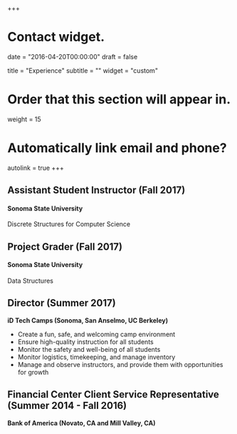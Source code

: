 +++
# Contact widget.

date = "2016-04-20T00:00:00"
draft = false

title = "Experience"
subtitle = ""
widget = "custom"

# Order that this section will appear in.
weight = 15

# Automatically link email and phone?
autolink = true
+++

## Assistant Student Instructor (Fall 2017)  
#### Sonoma State University  
Discrete Structures for Computer Science  

## Project Grader (Fall 2017)
#### Sonoma State University  
Data Structures

## Director (Summer 2017)
**iD Tech Camps (Sonoma, San Anselmo, UC Berkeley)**

- Create a fun, safe, and welcoming camp environment
- Ensure high-quality instruction for all students
- Monitor the safety and well-being of all students
- Monitor logistics, timekeeping, and manage inventory
- Manage and observe instructors, and provide them with opportunities for growth

## Financial Center Client Service Representative (Summer 2014 - Fall 2016)
**Bank of America (Novato, CA and Mill Valley, CA)**
